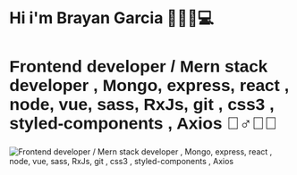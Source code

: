 # Hi i'm Brayan Garcia 🙋‍♂️🤟💻

<h2 style="font-size:30px; font-family: 'Poppins', sans-serif;">Frontend developer / Mern stack developer , Mongo, express, react , node, vue, sass, RxJs, git , css3 , styled-components , Axios 🙋‍♂️🤟🏿</h2>
<img src="https://media-exp1.licdn.com/dms/image/C4D22AQG_-jOowiXr8g/feedshare-shrink_2048_1536/0?e=1597881600&v=beta&t=U_MiNpW5Exmu0bQAllOKuHAIcRmGQCOAVbGh1Q1gf74" alt="Frontend developer / Mern stack developer , Mongo, express, react , node, vue, sass, RxJs, git , css3 , styled-components , Axios ">


<!--
**bga4133/bga4133** is a ✨ _special_ ✨ repository because its `README.md` (this file) appears on your GitHub profile.


Here are some ideas to get you started:

- 🔭 I’m currently working on ...
- 🌱 I’m currently learning ...
- 👯 I’m looking to collaborate on ...
- 🤔 I’m looking for help with ...
- 💬 Ask me about ...
- 📫 How to reach me: ...
- 😄 Pronouns: ...
- ⚡ Fun fact: ...
-->
